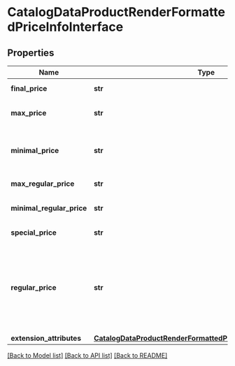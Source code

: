 # CatalogDataProductRenderFormattedPriceInfoInterface

## Properties
Name | Type | Description | Notes
------------ | ------------- | ------------- | -------------
**final_price** | **str** | Html with final price | 
**max_price** | **str** | Max price of a product | 
**minimal_price** | **str** | The minimal price of the product or variation | 
**max_regular_price** | **str** | Max regular price | 
**minimal_regular_price** | **str** | Minimal regular price | 
**special_price** | **str** | Special price | 
**regular_price** | **str** | Price - is price of product without discounts and special price with taxes and fixed product tax | 
**extension_attributes** | [**CatalogDataProductRenderFormattedPriceInfoExtensionInterface**](CatalogDataProductRenderFormattedPriceInfoExtensionInterface.md) |  | [optional] 

[[Back to Model list]](../README.md#documentation-for-models) [[Back to API list]](../README.md#documentation-for-api-endpoints) [[Back to README]](../README.md)


